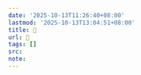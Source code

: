 ```yaml
---
date: '2025-10-13T11:26:40+08:00'
lastmod: '2025-10-13T13:04:51+08:00'
title: 󰒙
url: 󰒙
tags: []
src:
note:
---
```

